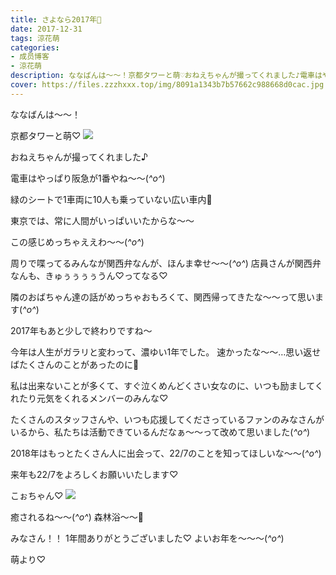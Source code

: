 ```yaml
---
title: さよなら2017年🎈
date: 2017-12-31
tags: 涼花萌
categories: 
- 成员博客
- 涼花萌
description: ななばんは〜〜！京都タワーと萌♡おねえちゃんが撮ってくれました♪電車はやっぱり阪急が1番やね〜〜(*^o^*)緑のシートで1車両に10人も乗っていない広い車内🚃...
cover: https://files.zzzhxxx.top/img/8091a1343b7b57662c988668d0cac.jpg 
---
```




ななばんは〜〜！



京都タワーと萌♡
![](https://files.zzzhxxx.top/img/8091a1343b7b57662c988668d0cac.jpg)






おねえちゃんが撮ってくれました♪






電車はやっぱり阪急が1番やね〜〜(*^o^*)

緑のシートで1車両に10人も乗っていない広い車内🚃

東京では、常に人間がいっぱいいたからな〜〜


この感じめっちゃええわ〜〜(*^o^*)




周りで喋ってるみんなが関西弁なんが、ほんま幸せ〜〜(*^o^*)
店員さんが関西弁なんも、きゅぅぅぅぅうん♡ってなる♡


隣のおばちゃん達の話がめっちゃおもろくて、関西帰ってきたな〜〜って思います(*^o^*)









2017年もあと少しで終わりですね〜


今年は人生がガラリと変わって、濃ゆい1年でした。
速かったな〜〜…思い返せばたくさんのことがあったのに🙈



私は出来ないことが多くて、すぐ泣くめんどくさい女なのに、いつも励ましてくれたり元気をくれるメンバーのみんな♡




たくさんのスタッフさんや、いつも応援してくださっているファンのみなさんがいるから、私たちは活動できているんだなぁ〜〜って改めて思いました(*^o^*)





2018年はもっとたくさん人に出会って、22/7のことを知ってほしいな〜〜(*^o^*)





来年も22/7をよろしくお願いいたします♡








こぉちゃん♡
![](https://files.zzzhxxx.top/img/8091a1343b7b57662c988668d0cac-01.jpg)




癒されるね〜〜(*^o^*)
森林浴〜〜🌳




みなさん！！
1年間ありがとうございました♡
よいお年を〜〜〜(*^o^*)




萌より♡


